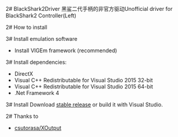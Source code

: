 2# BlackShark2Driver
黑鲨二代手柄的非官方驱动Unofficial driver for BlackShark2 Controller(Left)

2# How to install

3# Install emulation software
- Install VIGEm framework (recommended)

3# Install dependencies:
- DirectX
- Visual C++ Redistributable for Visual Studio 2015 32-bit
- Visual C++ Redistributable for Visual Studio 2015 64-bit
- .Net Framework 4

3# Install 
Download [stable release](https://github.com/csutorasa/XOutput/releases/latest) or build it with Visual Studio.

2# Thanks to
- [csutorasa/XOutput](https://github.com/csutorasa/XOutput)
